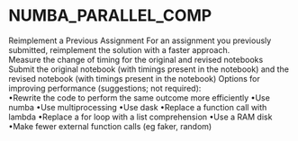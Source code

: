 # NUMBA_PARALLEL_COMP
Reimplement a Previous Assignment  For an assignment you previously submitted, reimplement the solution with a faster approach.   
Measure the change of timing for the original and revised notebooks  
Submit the original notebook (with timings present in the notebook) and the revised notebook 
(with timings present in the notebook)  Options for improving performance (suggestions; not required):  
•Rewrite the code to perform the same outcome more efficiently •Use numba •Use multiprocessing 
•Use dask •Replace a function call with lambda 
•Replace a for loop with a list comprehension 
•Use a RAM disk 
•Make fewer external function calls (eg faker, random)
